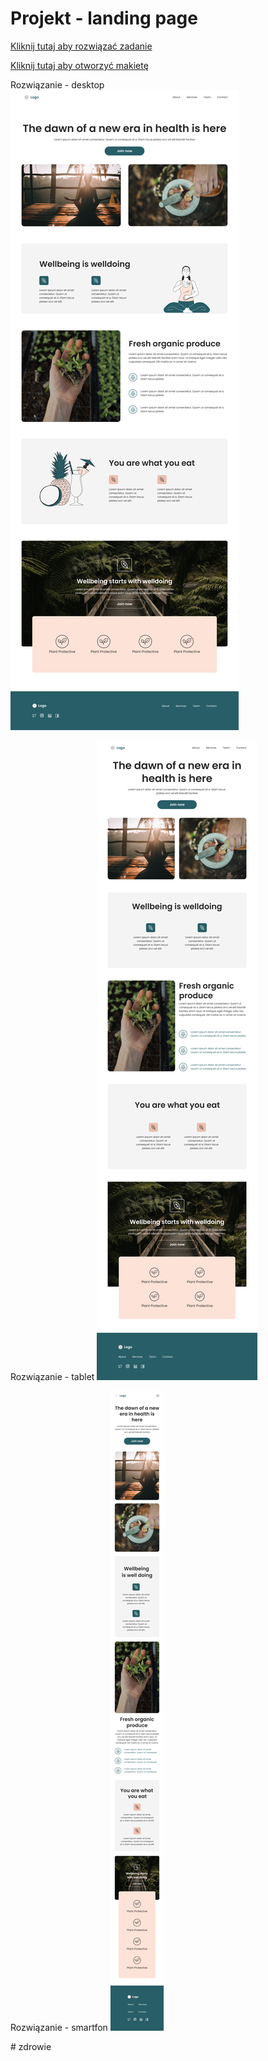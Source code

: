# Projekt - landing page
[Kliknij tutaj aby rozwiązać zadanie](https://githubbox.com/Publishing-School/css-landing-page)

[Kliknij tutaj aby otworzyć makietę](https://www.figma.com/file/se8VqYaCzEV7EFQeTGhF1r/Minimalistic-Responsive-Landing-Pages-(Community)-(Copy)?type=design&node-id=0%3A1&mode=design&t=E6JmEjKNvVY6dBEn-1)

Rozwiązanie - desktop
![image info](./Desktop.png)

Rozwiązanie - tablet
![image info](./Tablet.png)

Rozwiązanie - smartfon
![image info](./Mobile.png)

#   z d r o w i e 
 
 